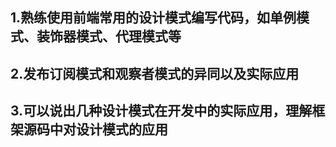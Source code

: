## 1.熟练使用前端常用的设计模式编写代码，如单例模式、装饰器模式、代理模式等

## 2.发布订阅模式和观察者模式的异同以及实际应用

## 3.可以说出几种设计模式在开发中的实际应用，理解框架源码中对设计模式的应用
